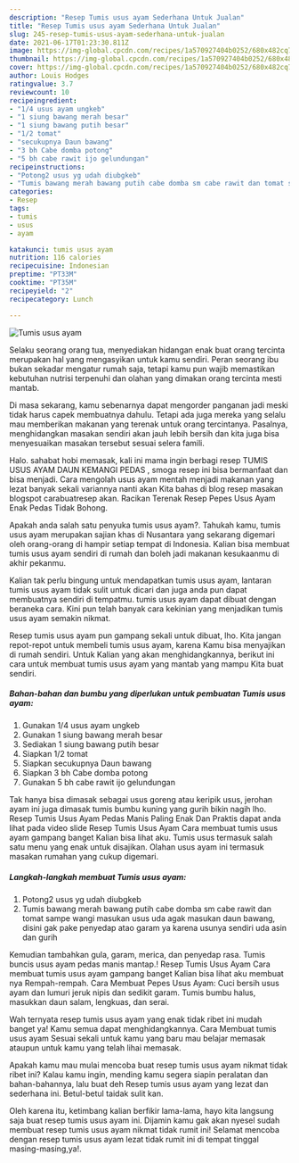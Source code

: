 ```yaml
---
description: "Resep Tumis usus ayam Sederhana Untuk Jualan"
title: "Resep Tumis usus ayam Sederhana Untuk Jualan"
slug: 245-resep-tumis-usus-ayam-sederhana-untuk-jualan
date: 2021-06-17T01:23:30.811Z
image: https://img-global.cpcdn.com/recipes/1a570927404b0252/680x482cq70/tumis-usus-ayam-foto-resep-utama.jpg
thumbnail: https://img-global.cpcdn.com/recipes/1a570927404b0252/680x482cq70/tumis-usus-ayam-foto-resep-utama.jpg
cover: https://img-global.cpcdn.com/recipes/1a570927404b0252/680x482cq70/tumis-usus-ayam-foto-resep-utama.jpg
author: Louis Hodges
ratingvalue: 3.7
reviewcount: 10
recipeingredient:
- "1/4 usus ayam ungkeb"
- "1 siung bawang merah besar"
- "1 siung bawang putih besar"
- "1/2 tomat"
- "secukupnya Daun bawang"
- "3 bh Cabe domba potong"
- "5 bh cabe rawit ijo gelundungan"
recipeinstructions:
- "Potong2 usus yg udah diubgkeb"
- "Tumis bawang merah bawang putih cabe domba sm cabe rawit dan tomat sampe wangi masukan usus uda agak masukan daun bawang, disini gak pake penyedap atao garam ya karena usunya sendiri uda asin dan gurih"
categories:
- Resep
tags:
- tumis
- usus
- ayam

katakunci: tumis usus ayam 
nutrition: 116 calories
recipecuisine: Indonesian
preptime: "PT33M"
cooktime: "PT35M"
recipeyield: "2"
recipecategory: Lunch

---
```



![Tumis usus ayam](https://img-global.cpcdn.com/recipes/1a570927404b0252/680x482cq70/tumis-usus-ayam-foto-resep-utama.jpg)

Selaku seorang orang tua, menyediakan hidangan enak buat orang tercinta merupakan hal yang mengasyikan untuk kamu sendiri. Peran seorang ibu bukan sekadar mengatur rumah saja, tetapi kamu pun wajib memastikan kebutuhan nutrisi terpenuhi dan olahan yang dimakan orang tercinta mesti mantab.

Di masa  sekarang, kamu sebenarnya dapat mengorder panganan jadi meski tidak harus capek membuatnya dahulu. Tetapi ada juga mereka yang selalu mau memberikan makanan yang terenak untuk orang tercintanya. Pasalnya, menghidangkan masakan sendiri akan jauh lebih bersih dan kita juga bisa menyesuaikan masakan tersebut sesuai selera famili. 

Halo. sahabat hobi memasak, kali ini mama ingin berbagi resep TUMIS USUS AYAM DAUN KEMANGI PEDAS , smoga resep ini bisa bermanfaat dan bisa menjadi. Cara mengolah usus ayam mentah menjadi makanan yang lezat banyak sekali variannya nanti akan Kita bahas di blog resep masakan blogspot carabuatresep akan. Racikan Terenak Resep Pepes Usus Ayam Enak Pedas Tidak Bohong.

Apakah anda salah satu penyuka tumis usus ayam?. Tahukah kamu, tumis usus ayam merupakan sajian khas di Nusantara yang sekarang digemari oleh orang-orang di hampir setiap tempat di Indonesia. Kalian bisa membuat tumis usus ayam sendiri di rumah dan boleh jadi makanan kesukaanmu di akhir pekanmu.

Kalian tak perlu bingung untuk mendapatkan tumis usus ayam, lantaran tumis usus ayam tidak sulit untuk dicari dan juga anda pun dapat membuatnya sendiri di tempatmu. tumis usus ayam dapat dibuat dengan beraneka cara. Kini pun telah banyak cara kekinian yang menjadikan tumis usus ayam semakin nikmat.

Resep tumis usus ayam pun gampang sekali untuk dibuat, lho. Kita jangan repot-repot untuk membeli tumis usus ayam, karena Kamu bisa menyajikan di rumah sendiri. Untuk Kalian yang akan menghidangkannya, berikut ini cara untuk membuat tumis usus ayam yang mantab yang mampu Kita buat sendiri.

<!--inarticleads1-->

##### Bahan-bahan dan bumbu yang diperlukan untuk pembuatan Tumis usus ayam:

1. Gunakan 1/4 usus ayam ungkeb
1. Gunakan 1 siung bawang merah besar
1. Sediakan 1 siung bawang putih besar
1. Siapkan 1/2 tomat
1. Siapkan secukupnya Daun bawang
1. Siapkan 3 bh Cabe domba potong
1. Gunakan 5 bh cabe rawit ijo gelundungan


Tak hanya bisa dimasak sebagai usus goreng atau keripik usus, jerohan ayam ini juga dimasak tumis bumbu kuning yang gurih bikin nagih lho. Resep Tumis Usus Ayam Pedas Manis Paling Enak Dan Praktis dapat anda lihat pada video slide Resep Tumis Usus Ayam Cara membuat tumis usus ayam gampang banget Kalian bisa lihat aku. Tumis usus termasuk salah satu menu yang enak untuk disajikan. Olahan usus ayam ini termasuk masakan rumahan yang cukup digemari. 

<!--inarticleads2-->

##### Langkah-langkah membuat Tumis usus ayam:

1. Potong2 usus yg udah diubgkeb
1. Tumis bawang merah bawang putih cabe domba sm cabe rawit dan tomat sampe wangi masukan usus uda agak masukan daun bawang, disini gak pake penyedap atao garam ya karena usunya sendiri uda asin dan gurih


Kemudian tambahkan gula, garam, merica, dan penyedap rasa. Tumis buncis usus ayam pedas manis mantap.! Resep Tumis Usus Ayam Cara membuat tumis usus ayam gampang banget Kalian bisa lihat aku membuat nya Rempah-rempah. Cara Membuat Pepes Usus Ayam: Cuci bersih usus ayam dan lumuri jeruk nipis dan sedikit garam. Tumis bumbu halus, masukkan daun salam, lengkuas, dan serai. 

Wah ternyata resep tumis usus ayam yang enak tidak ribet ini mudah banget ya! Kamu semua dapat menghidangkannya. Cara Membuat tumis usus ayam Sesuai sekali untuk kamu yang baru mau belajar memasak ataupun untuk kamu yang telah lihai memasak.

Apakah kamu mau mulai mencoba buat resep tumis usus ayam nikmat tidak ribet ini? Kalau kamu ingin, mending kamu segera siapin peralatan dan bahan-bahannya, lalu buat deh Resep tumis usus ayam yang lezat dan sederhana ini. Betul-betul taidak sulit kan. 

Oleh karena itu, ketimbang kalian berfikir lama-lama, hayo kita langsung saja buat resep tumis usus ayam ini. Dijamin kamu gak akan nyesel sudah membuat resep tumis usus ayam nikmat tidak rumit ini! Selamat mencoba dengan resep tumis usus ayam lezat tidak rumit ini di tempat tinggal masing-masing,ya!.

